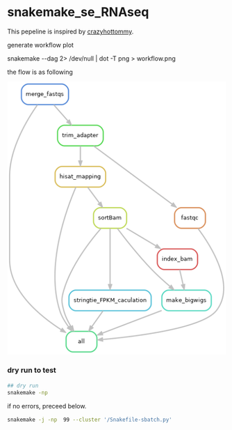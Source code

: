 # snakemake_se_RNAseq

This pepeline is inspired by [crazyhottommy](https://github.com/crazyhottommy/pyflow-RNAseq).



generate workflow plot

snakemake --dag 2> /dev/null | dot -T png > workflow.png

the flow is as following

![](./workflow.png)

### dry run to test

```bash
## dry run
snakemake -np
```
if no errors, preceed below.
```bash
snakemake -j -np  99 --cluster '/Snakefile-sbatch.py'
```
